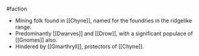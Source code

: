 #faction
* Mining folk found in [[Chyne]], named for the foundries in the ridgelike range.
* Predominantly [[Dwarves]] and [[Drow]], with a significant populace of [[Gnomes]] also.
* Hindered by [[Gmarthryll]], protectors of [[Chyne]].